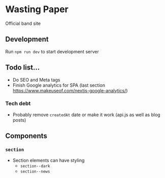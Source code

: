 # Wasting Paper

Official band site

## Development

Run `npm run dev` to start development server

## Todo list...
- Do SEO and Meta tags
- Finish Google analytics for SPA (last section https://www.makeuseof.com/nextjs-google-analytics/)

### Tech debt
- Probably remove `createdAt` date or make it work (api.js as well as blog posts)

## Components
### `section`
- Section elements can have styling
  - `section--dark`
  - `section--news`